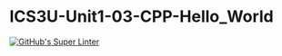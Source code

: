 # ICS3U-Unit1-03-CPP-Hello_World

[![GitHub's Super Linter](https://github.com/Rodas-Nega1/ICS3U-Unit1-03-CPP-Hello_World/workflows/GitHub's%20Super%20Linter/badge.svg)](https://github.com/Rodas-Nega1/ICS3U-Unit1-03-CPP-Hello_World/actions)


